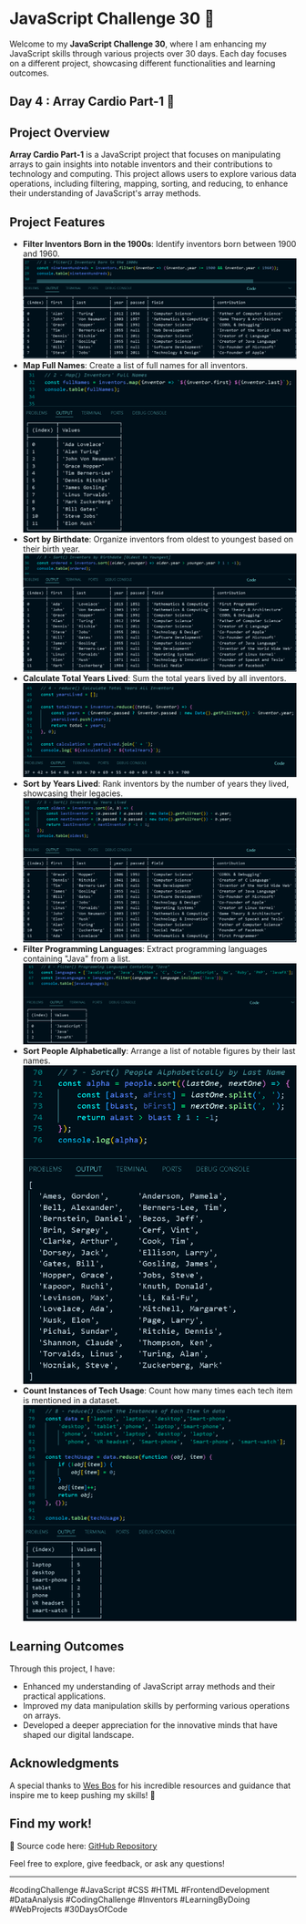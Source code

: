 # JavaScript Challenge 30 🚀

Welcome to my **JavaScript Challenge 30**, where I am enhancing my JavaScript skills through various projects over 30 days. Each day focuses on a different project, showcasing different functionalities and learning outcomes.

## Day 4 : Array Cardio Part-1 🌟

## Project Overview

**Array Cardio Part-1** is a JavaScript project that focuses on manipulating arrays to gain insights into notable inventors and their contributions to technology and computing. This project allows users to explore various data operations, including filtering, mapping, sorting, and reducing, to enhance their understanding of JavaScript's array methods.

## Project Features

- **Filter Inventors Born in the 1900s**: Identify inventors born between 1900 and 1960.
 ![First:](<Assets/images/1 - filter.png>)
- **Map Full Names**: Create a list of full names for all inventors.
 ![Second:](<Assets/images/2 - map.png>)
- **Sort by Birthdate**: Organize inventors from oldest to youngest based on their birth year.
 ![Third:](<Assets/images/3 - sort.png>)
- **Calculate Total Years Lived**: Sum the total years lived by all inventors.
 ![Fourth:](<Assets/images/4 - reduce.png>)
- **Sort by Years Lived**: Rank inventors by the number of years they lived, showcasing their legacies.
 ![Fifth:](<Assets/images/5 - sort.png>)
- **Filter Programming Languages**: Extract programming languages containing "Java" from a list.
 ![Sixth:](<Assets/images/6 - filter.png>)
- **Sort People Alphabetically**: Arrange a list of notable figures by their last names.
 ![Seventh:](<Assets/images/7 - sort.png>)
- **Count Instances of Tech Usage**: Count how many times each tech item is mentioned in a dataset.
 ![Eighth:](<Assets/images/8 - reduce.png>)

## Learning Outcomes

Through this project, I have:

- Enhanced my understanding of JavaScript array methods and their practical applications.
- Improved my data manipulation skills by performing various operations on arrays.
- Developed a deeper appreciation for the innovative minds that have shaped our digital landscape.

## Acknowledgments

A special thanks to [Wes Bos](https://wesbos.com/) for his incredible resources and guidance that inspire me to keep pushing my skills! 🙌

## Find my work!

🔗 Source code here: [GitHub Repository](https://github.com/Ash-dot-coder/JavaScript_Challenge30/tree/Js30/Day%204%20-%20%5BArray-Cardio%5D)

Feel free to explore, give feedback, or ask any questions!

---


#codingChallenge
#JavaScript #CSS #HTML #FrontendDevelopment #DataAnalysis #CodingChallenge #Inventors #LearningByDoing #WebProjects #30DaysOfCode
